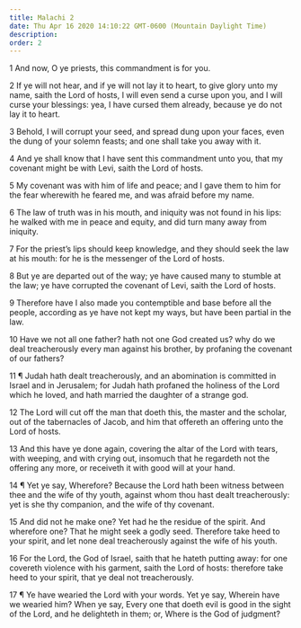 ```yaml
---
title: Malachi 2
date: Thu Apr 16 2020 14:10:22 GMT-0600 (Mountain Daylight Time)
description: 
order: 2
---
```


<p>1 And now, O ye priests, this commandment is for you.</p>
<p>
  2 If ye will not hear, and if ye will not lay it to heart, to give glory unto
  my name, saith the Lord of hosts, I will even send a curse upon you, and I
  will curse your blessings: yea, I have cursed them already, because ye do not
  lay it to heart.
</p>
<p>
  3 Behold, I will corrupt your seed, and spread dung upon your faces, even the
  dung of your solemn feasts; and one shall take you away with it.
</p>
<span></span>
<p>
  4 And ye shall know that I have sent this commandment unto you, that my
  covenant might be with Levi, saith the Lord of hosts.
</p>
<p>
  5 My covenant was with him of life and peace; and I gave them to him for the
  fear wherewith he feared me, and was afraid before my name.
</p>
<p>
  6 The law of truth was in his mouth, and iniquity was not found in his lips:
  he walked with me in peace and equity, and did turn many away from iniquity.
</p>
<p>
  7 For the priest&#x2019;s lips should keep knowledge, and they should seek the
  law at his mouth: for he is the messenger of the Lord of hosts.
</p>
<p>
  8 But ye are departed out of the way; ye have caused many to stumble at the
  law; ye have corrupted the covenant of Levi, saith the Lord of hosts.
</p>
<p>
  9 Therefore have I also made you contemptible and base before all the people,
  according as ye have not kept my ways, but have been partial in the law.
</p>
<p>
  10 Have we not all one father? hath not one God created us? why do we deal
  treacherously every man against his brother, by profaning the covenant of our
  fathers?
</p>
<p>
  11 &#xB6; Judah hath dealt treacherously, and an abomination is committed in
  Israel and in Jerusalem; for Judah hath profaned the holiness of the Lord
  which he loved, and hath married the daughter of a strange god.
</p>
<p>
  12 The Lord will cut off the man that doeth this, the master and the scholar,
  out of the tabernacles of Jacob, and him that offereth an offering unto the
  Lord of hosts.
</p>
<p>
  13 And this have ye done again, covering the altar of the Lord with tears,
  with weeping, and with crying out, insomuch that he regardeth not the offering
  any more, or receiveth it with good will at your hand.
</p>
<p>
  14 &#xB6; Yet ye say, Wherefore? Because the Lord hath been witness between
  thee and the wife of thy youth, against whom thou hast dealt treacherously:
  yet is she thy companion, and the wife of thy covenant.
</p>
<p>
  15 And did not he make one? Yet had he the residue of the spirit. And
  wherefore one? That he might seek a godly seed. Therefore take heed to your
  spirit, and let none deal treacherously against the wife of his youth.
</p>
<p>
  16 For the Lord, the God of Israel, saith that he hateth putting away: for one
  covereth violence with his garment, saith the Lord of hosts: therefore take
  heed to your spirit, that ye deal not treacherously.
</p>
<p>
  17 &#xB6; Ye have wearied the Lord with your words. Yet ye say, Wherein have
  we wearied him? When ye say, Every one that doeth evil is good in the sight of
  the Lord, and he delighteth in them; or, Where is the God of judgment?
</p>

